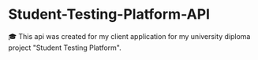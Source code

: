 # Student-Testing-Platform-API
🎓 This api was created for my client application for my university diploma project "Student Testing Platform". 
